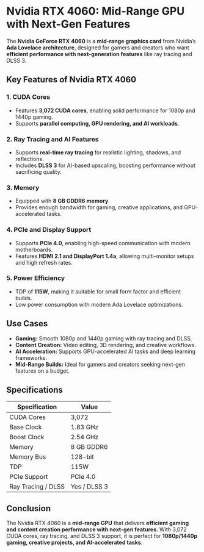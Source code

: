 # Nvidia RTX 4060: Mid-Range GPU with Next-Gen Features

The **Nvidia GeForce RTX 4060** is a **mid-range graphics card** from Nvidia’s **Ada Lovelace architecture**, designed for gamers and creators who want **efficient performance with next-generation features** like ray tracing and DLSS 3.

## Key Features of Nvidia RTX 4060

### 1. **CUDA Cores**

* Features **3,072 CUDA cores**, enabling solid performance for 1080p and 1440p gaming.
* Supports **parallel computing, GPU rendering, and AI workloads**.

### 2. **Ray Tracing and AI Features**

* Supports **real-time ray tracing** for realistic lighting, shadows, and reflections.
* Includes **DLSS 3** for AI-based upscaling, boosting performance without sacrificing quality.

### 3. **Memory**

* Equipped with **8 GB GDDR6 memory**.
* Provides enough bandwidth for gaming, creative applications, and GPU-accelerated tasks.

### 4. **PCIe and Display Support**

* Supports **PCIe 4.0**, enabling high-speed communication with modern motherboards.
* Features **HDMI 2.1 and DisplayPort 1.4a**, allowing multi-monitor setups and high refresh rates.

### 5. **Power Efficiency**

* TDP of **115W**, making it suitable for small form factor and efficient builds.
* Low power consumption with modern Ada Lovelace optimizations.

## Use Cases

* **Gaming:** Smooth 1080p and 1440p gaming with ray tracing and DLSS.
* **Content Creation:** Video editing, 3D rendering, and creative workflows.
* **AI Acceleration:** Supports GPU-accelerated AI tasks and deep learning frameworks.
* **Mid-Range Builds:** Ideal for gamers and creators seeking next-gen features on a budget.

## Specifications

| Specification      | Value        |
| ------------------ | ------------ |
| CUDA Cores         | 3,072        |
| Base Clock         | 1.83 GHz     |
| Boost Clock        | 2.54 GHz     |
| Memory             | 8 GB GDDR6   |
| Memory Bus         | 128-bit      |
| TDP                | 115W         |
| PCIe Support       | PCIe 4.0     |
| Ray Tracing / DLSS | Yes / DLSS 3 |

## Conclusion

The Nvidia RTX 4060 is a **mid-range GPU** that delivers **efficient gaming and content creation performance with next-gen features**. With 3,072 CUDA cores, ray tracing, and DLSS 3 support, it is perfect for **1080p/1440p gaming, creative projects, and AI-accelerated tasks**.
